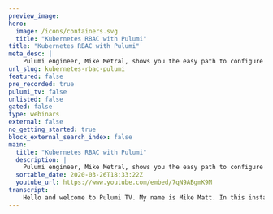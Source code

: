 ```yaml
---
preview_image:
hero:
  image: /icons/containers.svg
  title: "Kubernetes RBAC with Pulumi"
title: "Kubernetes RBAC with Pulumi"
meta_desc: |
    Pulumi engineer, Mike Metral, shows you the easy path to configure and use application RBAC in Kubernetes, to deploy a Helm chart that uses per-wor...
url_slug: kubernetes-rbac-pulumi
featured: false
pre_recorded: true
pulumi_tv: false
unlisted: false
gated: false
type: webinars
external: false
no_getting_started: true
block_external_search_index: false
main:
  title: "Kubernetes RBAC with Pulumi"
  description: |
    Pulumi engineer, Mike Metral, shows you the easy path to configure and use application RBAC in Kubernetes, to deploy a Helm chart that uses per-workload identity.   This tutorial covers: 1. How to take a common Helm chart (logging), deploy & manage it 2. Setting up RBAC for use with least-privilege 3. Using cluster and app RBAC to run with per-workload identity.  Code examples are shared on Github so you can follow along:  https://github.com/pulumi/pulumitv/tree/master/kubernetes/aws-ts-helm-rbac  Pulumi makes it easy to get started using Kubernetes on any cloud - public or private - using your favorite languages:  https://www.pulumi.com/docs/get-started/?utm_campaign=PulumiTV&utm_source=youtube.com&utm_medium=video
  sortable_date: 2020-03-26T18:33:22Z
  youtube_url: https://www.youtube.com/embed/7qN9ABgmK9M
transcript: |
    Hello and welcome to Pulumi TV. My name is Mike Matt. In this installment, we'll review how to use a back for Kubernetes apps specifically. How do we associate an identity with the given pod launched in a helm chart. Let's begin on a general level. Assigning identity to workloads is pretty straightforward. You have two general steps, you consume the role with the policies that you need and then you consume that through the service account in a pod. But what is the service account in Kubernetes? A server account is an identity for a given pod and the process he's running within that pod. It allows the cluster to identify who in fact is running this. And with what permissions, as you can imagine working with pods in a Cobern use cluster will vary at this step when it comes to identity, whether it be on aws, GCP, Azure or on prem the implementation details will ultimately fall on the provider enacting the identity piece in this equation. Let's dig deeper into what this looks like in Aws. As we can see, there are a couple more steps to what actually takes place behind the scenes when we have a given pod and a service account for that pod. The first step we have to do is create a given role with a particular STS action. The secure token servers by AWS has created a particular action that allows us to readily identify the servers account within the context of the cluster and within the context of I am in Aws, this role will hold the permissions that we ultimately need. In our example, we're going to review how to actually stand up fluent D cloud watch through a hem chart by leveraging per pod identity. After we've created the role with the necessary permissions to be able to work with Cloudwatch. We're going to get the roles A RN back. This A RN is annotated on the service account because this is the first foray into how we eventually will get tokens with the proper permissions after we've annotated the service account and the pod comes up and it's run time. As you can imagine, the pod will have to communicate with Cloudwatch. How does it do that? Well, given the annotated servers account. The next step actually is for the pod to communicate with an O I DC provider that is attached to the cluster. This O I DC provider allows us to leverage the open ID components that the clusters and communities support and that AWS integrates with. So when we leverage this servers account at the pods runtime, what we're actually doing is that we're authenticating with the O I DC provider that's attached to our cluster. That provider will return a temporary token for us to then follow along with on instantiation. As soon as the pod needs to communicate with Cloudwatch, it'll swap that Oy DC token for an sts roll cred that is temporarily given to it on a timely basis. These credits are then passed along to EKS the service which then in charge leverages a dynamic web hook that mounts these temporary sts credits as a token into the service accounts that a pod will ultimately leverage. Once this is mounted into the service account, the pod has everything it needs to communicate with the service, which leads to our last and final step to use the actual service. No, a couple of references are here for you to review the code that we're going to dive into now is available at our Pulumi TV Repo and there's a couple of links for you to follow along in case you want to on AWS GCP or Azure. The general flow however, will be similar from clapper writer to clapper writer. Implementation details are where they're going to differ. So let's visit how this looks like in Aws. If we jump over to our text fields over here in our in our terminal, this is the basic definition for how we instantiate a cluster on Aws using Eks Pulumi allows us to leverage various components, whether that be components that are created for configuring EKS clusters for deploying workloads into clusters or for manipulating Pulumi as we see fit, we'll stand up an EKS cluster in a couple of lines of code. And specifically, we're going to enable that we create an O I DC provider as this is not the default for EKS clusters. This OY DC provider will ultimately be attached to the cluster as we see in the image on the left After the cluster has successfully come up, we'll expose its cup config file to leverage deployment of resources into the cluster. And then we'll actually leverage the O I DC provider's URL to tie the pieces together as we mentioned earlier. Let's see how this looks like to deploy a fluent D cloudwatch home chart using pod I am. We'll comment out this code as we've done the work already to actually make sure this is a running example as you can see because I have a language at my disposal. In this case, typescript, I have the full capabilities of a language to leverage that is creating new classes, leveraging functions, having the ability to jump into documentation, being able to have my omni completion. Tell me when I miss inadvertently type a property that does not exist. Or if I have a typo in my definition, we are notified by our editor and the TS server of what must be done to correct this after the race is already right. Programming languages allow us to work better with our infrastructure, with our clusters. And for the workloads that go into those clusters as you may have caught wind right here. What we have is a custom component that we've created called Fluent D Cloudwatch that requires a couple of parameters, the cluster and more importantly, the cup, the file to talk to the cluster, the name space in which we will deploy the helm chart and the O I DC providers A N and URL that we will need to configure the pods identity through the service account. Let's jump into what this component actually looks like. Here, we have a custom component resource that we've decided is the proper level of traction for our use. You could easily create components of your own. You can create libraries that expose functions if you choose to do that instead or you can simply export ID values. If you are the one in charge of provisioning the infrastructure and your colleagues are the ones in charge of just consuming that how you divvy this up is going to depend on how your teams operate, how your organizations are operated. And more importantly, how roles and responsibilities are divvied up in the cloud. Writer of your choice. If we dive deeper into the code, there's a couple of generic steps that we have to follow to actually provision the helm chart which we'll get to. In just a second. As we mentioned earlier, the Hunter will launch a pod for flu and D. But it's going to leverage a servers account that provides an identity within the cluster and that's attached to identity within AWS to actually be able to communicate with Cloudwatch. This service account is going to be bound to a certain set of roles in the cluster. And last but not least, we're going to create a new log group in cloudwatch using the Pulumi aws library in a single line of code. This law group will be passed on to our create flu and D constructor rather function that will actually deploy the hum chart for us. Let's look at what the helm chart looks like. Pulumi allows us the ability to instantiate many resources home charts ya files and even direct support for the API resources and TTI such as deployments, secrets, config maps services, et cetera. In this case, I wanted to grab a helm chart off the shelf of fluent Bly Watch. Doing so is as simple as defining a new resource for Helm that takes in the name space that will be deployed into the name of the chart that we're pulling from the given repo. In this case, is the incubator, the version of the chart that we want to leverage and some custom value templating as you would normally do in Helmm by editing the values dot YAML file. In this case, we are doing a couple of necessary steps, we are providing some configuration that fluency needs. We are establishing that the region that we're in is ultimately going to be provided to us by the ambient color given to us in a simple helper method called aws dot get region which leverages the Poli Aws library. Next, it'll forward and aggregate all of the logs and store it in the log group that we created. And last but not least we are going to leverage a service account that we created above. And this part is important as we mentioned earlier. There's two levels of our back at the cluster level to authenticate access into the cluster and then within the cluster to allow it to do certain sort of permissions within the cluster and the services that it may operate such as cloudwatch because it's a helm chart, a lot of the defaults have been taken care of for us in this case with regards to our back of the application. So it'll stand up the proper our back resources that it needs. But we are specifically giving it the parameter of the servers account that we want to use that we know has been authorized to work with the OY DC provider. And more importantly cloudwatch to forward all logs to this step. As far as creating the fluent D helm chart would be very similar to any instantiation of any HEMM chart across aws, GCP, Azure or on prem this particular example will only work on AWS given that the chart is particular to Cloudwatch on AWS. But the details here are analogous to running any other helm chart that needs identity. You simply would spin up the help of your choice and pass it the servers account that we created above and will jump into shortly that allows it to communicate with the identity permissions that it needs. Let's look at what creating the service account looks like. As we prove vision, the helm chart, the servers account is going to require that we assume a particular policy that Aws has allowed us to consume to enable web applications of this kind. In other words, we are able to associate a temporary web identity that has been authorized by the O I DC provider to verify that the service account actually exists. And ultimately, this will be how we exchange the temporary O I DC token for a sts token in Aws with the proper permissions. This format is a default format that we require when working with AWS that actually binds it to the server accounts. In question. In this case, we have to have a perfect match on the string equals that the server's account is coming from this given names space using this given name. This allows us to tie the identity particularly to the server accounts that the fluent de pod will in turn be running the role much like any other role in Aws requires a couple of properties, a name and the policy that I must assume in this case, it is the role with web identity that we've identified above. Once we've actually assumed the policy, we're going to attach additional policies for fluency to proactively be able to work with cloudwatch. In this case, this is a matter as, as little as attaching the given policies we have here that give us the actions to work with read update and create new entries in our log group. If you're familiar working with identity and Aws Im these statements here should look very familiar to the Jason or you're used to working with. The only difference is we are doing this in text script so we can programmatically edit it, reference it and use it. And a perfect example of that is when we take the policy that we just find up here to work with cloudwatch logs and attach it via reference to the role we created that assumes the necessary role with web identity, the Aws requires. So to summarize, we have to assume a default role policy if we want to exchange A O I DC credential for A sts credential, and then we have to do the added benefit of defining the permissions that your pod or application in this case will need once that is created, what we are going to do is take the given role that this function returns in this line and pass it to a new servers account that we're going to create that references that roles A RN let's jump into that method or function rather in this function, we are creating a standard Cotis service account. Once again, we are leveraging the Pulumi Library here to create these resources that are first class citizens in the Pulumi Ktis library. These look and feel just like the same Yaml and Jason you may be used to working with if you've worked in service accounts, the only difference is we're doing this in a real language for a service account to leverage the role that we just created. We are required to annotate it with a given prefixed key and then the roll Erin and it says value. This is ultimately how we are able to connect the dots between the servers account and which permissions will ultimately be granted to it. In this step, the servers account becomes created will take the name of that service account by everything it's metadata. And ultimately, this servers count will be what we provision in our fluent chart when we specify the R back policy to use the servers account in question listed here. So let's retrace our steps. We stood up an EKS cluster that has an O I DC provider attached to it. We're going to deploy a fluent D cloudwatch hem chart which is configured to leverage the O I DC provider in URL that we must work with to get a O I DC token that in turn will eventually become an sts credential. We facilitate that through the ability to create a new role with the given permission that we need. And it takes a new service account with that rolls a RN and then at run time behind the scenes, when flu nd consumes the service account, we're going to see the exchange that we have identified here on the left. So we created the role. We'll annotate the service account when the pod runs and is ready to actually communicate with cloudwatch. It'll off against our O I DC provider. Get that token, swap it for an sts. Credential. Sts will pass that along to the EKS service, which in turn has a dynamic web hook that the EKS control plane service automatically will mount into a service account token that our power consumes. So steps one and two are the main ones that are required for us to describe the permissions that we need and associate those permissions to a given workload. Steps. 3456, all happen in the background in the context of the O I DC provider being stood up. But more so that the IM services and the O I DC provider will communicate for you, given this construct that Aws has made available for us. So after we've created the role and annotated our service account with its A RN transparently, all these steps will happen, they'll issue us a temporary sts credential and ultimately, we'll actually be able to hit step seven and use the Cloudwatch service. Let's go ahead and launch this cluster and its workload on the right. We've taken the liberty of standing up the cluster for the sake of the demo. And we are not going to launch the fluent D hum chart using the properties we've defined on the left with the given role and service account. Let's run a Pulumi up. As we see the helm chart will begin to build out and create its pieces through the Pulumi engine. It will tell us what we plan to actually create if there's anything to remove and if we want to actually execute this update, let's say yes. Within a matter of seconds, this deployment will ultimately complete. Great. It's been stood up. If we look at our Pulumi output, we can see that we've exported the log group name that we'll be using to, to aggregate and push logs to within Cloudwatch. Let's see what that looks like in Cloudwatch. So if we take this log group name, jump over to Cloudwatch and look for this log group, we'll see an empty log group. This is because it'll take a couple of minutes for the pods to actually emit logs and for fluency to collect it. If we look at our cluster and examine the ponds within that cluster, we'll see that we have two copies of flu and D as we have it running as a demon set across both of our nodes. If we jump into the logs of that pod. We can examine a bunch of output from the STD out of fluent D showing its configuration and ultimately aggregating and pushing this off to Cloudwatch. Let's refresh. This may take a couple of minutes as we are also succumbed to potential rate limiting if we happen to go past our initial usage. Uh-huh, as you see, log streams are slowly starting to trickle in. Let's look at this one. This is exactly the same log that we've seen on the right that we are we're treating with Q control except we have this in cloud watch for us to examine analyze and centrally aggregate. Let's see if there's any other pods that I've emitted logs. Not quite, let's let that run for a sec while a couple of more show up. So to revisit, the only necessary steps we have to take are for us to define the role per the requirements to get sts credentials, attach the policies that we need to. That given role in this case, be able to work with cloud watch, attach the two and then associate that A RN with a given annotation on the servers account that will be consumed by the pod. In question. In this case of the Lindy Helm chart. Similarly, we can examine that all of this implementation detail outlined in the service account creation, the role creation and the attachment is going to vary from cloud provider to cloud provider. But generally speaking, no matter the cloud that you're on, there's going to be some capability to create a servers account that is attached to the identity service of that platform. Here are a couple of links to get you started on other cloud writers if you so choose to try them out. Again, this approach is no different. The general stance is we have to create a given identity in the provider of our choice and then consume the identity through a service account. Hopefully, this helps clear up how to leverage APP R back how to associate this with helm charts. And more importantly how to generalize this no matter the cloud that you're running on and last but not least once these logs are in cloudwatch, this allows you to analyze it, examine it and inspect it as you see fit using the rest of the suite of services. The club provider offers, this will continue to take a couple of minutes for us to see a full output of all the logs for all the pods that we'd have. But the premise is the same. There'll be an individual stream associated for each pod that gets output into the log group that we created funneled by fluent D. It facilitated by a service account that leverages im permissions with least privilege and no Y DC provider and the Aws Sts service. That's all the time I have. Hopefully, this was insightful and here are the links in case you want to check out more the code for this example is featured and found on Pulumi TV, on github. Feel free to drop us a note, share this or open up any issues that you may have encountered in your experience. Thank you and have a great day.
---
```

